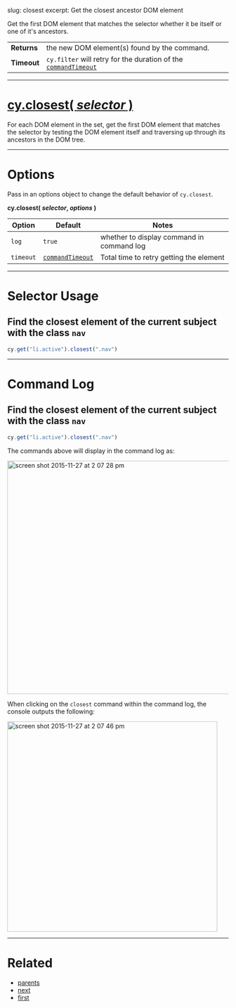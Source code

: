 slug: closest
excerpt: Get the closest ancestor DOM element

Get the first DOM element that matches the selector whether it be itself or one of it's ancestors.

| | |
|--- | --- |
| **Returns** | the new DOM element(s) found by the command. |
| **Timeout** | `cy.filter` will retry for the duration of the [`commandTimeout`](https://on.cypress.io/guides/configuration#section-global-options) |

***

# [cy.closest( *selector* )](#section-selector-usage)

For each DOM element in the set, get the first DOM element that matches the selector by testing the DOM element itself and traversing up through its ancestors in the DOM tree.

***

# Options

Pass in an options object to change the default behavior of `cy.closest`.

**cy.closest( *selector*, *options* )**

Option | Default | Notes
--- | --- | ---
`log` | `true` | whether to display command in command log
`timeout` | [`commandTimeout`](https://on.cypress.io/guides/configuration#section-global-options) | Total time to retry getting the element

***

# Selector Usage

## Find the closest element of the current subject with the class `nav`

```javascript
cy.get("li.active").closest(".nav")
```

***

# Command Log

## Find the closest element of the current subject with the class `nav`

```javascript
cy.get("li.active").closest(".nav")
```

The commands above will display in the command log as:

<img width="530" alt="screen shot 2015-11-27 at 2 07 28 pm" src="https://cloud.githubusercontent.com/assets/1271364/11447200/500fe9ca-9510-11e5-8c77-8afb8325d937.png">

When clicking on the `closest` command within the command log, the console outputs the following:

<img width="478" alt="screen shot 2015-11-27 at 2 07 46 pm" src="https://cloud.githubusercontent.com/assets/1271364/11447201/535515c4-9510-11e5-9cf5-088bf21f34ac.png">

***

# Related

- [parents](https://on.cypress.io/api/parents)
- [next](https://on.cypress.io/api/next)
- [first](https://on.cypress.io/api/first)